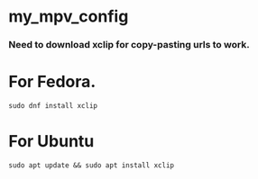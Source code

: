 # my_mpv_config


<h3> Need to download xclip for copy-pasting urls to work. <h3/>
  
# For Fedora.

```sudo dnf install xclip```

 # For Ubuntu
 ```sudo apt update && sudo apt install xclip```
